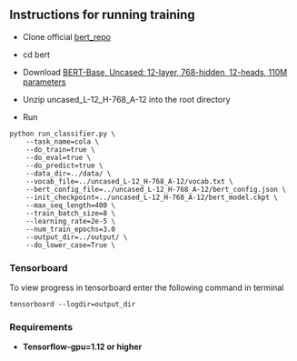 ## Instructions for running training

* Clone official [bert_repo](https://github.com/google-research/bert)

* cd bert



* Download [BERT-Base, Uncased: 12-layer, 768-hidden, 12-heads, 110M parameters](https://storage.googleapis.com/bert_models/2018_10_18/uncased_L-12_H-768_A-12.zip)

* Unzip uncased_L-12_H-768_A-12 into the root directory

* Run  
```shell
python run_classifier.py \
    --task_name=cola \
    --do_train=true \
    --do_eval=true \
    --do_predict=true \
    --data_dir=../data/ \
    --vocab_file=../uncased_L-12_H-768_A-12/vocab.txt \
    --bert_config_file=../uncased_L-12_H-768_A-12/bert_config.json \
    --init_checkpoint=../uncased_L-12_H-768_A-12/bert_model.ckpt \
    --max_seq_length=400 \
    --train_batch_size=8 \
    --learning_rate=2e-5 \
    --num_train_epochs=3.0 
    --output_dir=../output/ \
    --do_lower_case=True \
```
### Tensorboard

To view progress in tensorboard enter the following command in terminal
``` shell
tensorboard --logdir=output_dir
```

### Requirements

 - **Tensorflow-gpu=1.12 or higher**
 